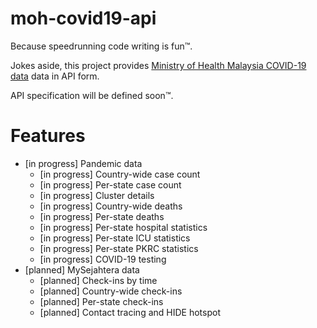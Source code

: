 # moh-covid19-api

Because speedrunning code writing is fun™.

Jokes aside, this project provides [Ministry of Health Malaysia COVID-19 data](https://github.com/MoH-Malaysia/covid19-public) data in API form.

API specification will be defined soon™.

# Features
- [in progress] Pandemic data
  - [in progress] Country-wide case count
  - [in progress] Per-state case count
  - [in progress] Cluster details
  - [in progress] Country-wide deaths
  - [in progress] Per-state deaths
  - [in progress] Per-state hospital statistics
  - [in progress] Per-state ICU statistics
  - [in progress] Per-state PKRC statistics
  - [in progress] COVID-19 testing
- [planned] MySejahtera data
  - [planned] Check-ins by time
  - [planned] Country-wide check-ins
  - [planned] Per-state check-ins
  - [planned] Contact tracing and HIDE hotspot
